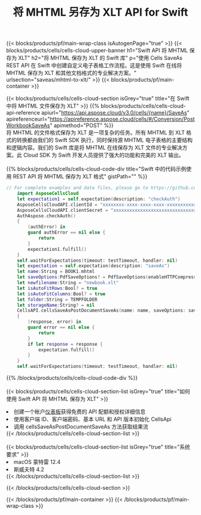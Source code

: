 ﻿---
title: 将 MHTML 另存为 XLT API for Swift
description: 用于 Microsoft Excel 和 OpenOffice Calc 的云 API 和 SDK。将电子表格转换为其他格式文件。
url: /zh/swift/saveas/mhtml-to-xlt/
---
{{< blocks/products/pf/main-wrap-class isAutogenPage="true" >}}
{{< blocks/products/cells/cells-cloud-upper-banner h1="Swift API 将 MHTML 保存为 XLT" h2="将 MHTML 保存为 XLT 的 Swift 库" p="使用 Cells SaveAs REST API 在 Swift 中创建自定义电子表格工作流程。这是使用 Swift 在线将 MHTML 保存为 XLT 和其他文档格式的专业解决方案。" urlsection="saveas/mhtml-to-xlt/" >}}
{{< blocks/products/pf/main-container >}}

{{< blocks/products/cells/cells-cloud-section isGrey="true" title="在 Swift 中将 MHTML 文件保存为 XLT" >}}
{{% blocks/products/cells/cells-cloud-api-reference apiurl="https://api.aspose.cloud/v3.0/cells/{name}/SaveAs" apireferenceurl="https://apireference.aspose.cloud/cells/#/Conversion/PostWorkbookSaveAs" apimethod="POST" %}}
<br/>
将 MHTML 的文件格式保存为 XLT 是一项复杂的任务。所有 MHTML 到 XLT 格式的转换都由我们的 Swift SDK 执行，同时保持源 MHTML 电子表格的主要结构和逻辑内容。我们的 Swift 库是将 MHTML 在线保存为 XLT 文件的专业解决方案。此 Cloud SDK 为 Swift 开发人员提供了强大的功能和完美的 XLT 输出。
<br/>
<br/>
{{% blocks/products/cells/cells-cloud-code-div title="Swift 中的代码示例使用 REST API 将 MHTML 保存为 XLT 格式" gistPath="" %}}
  
```swift
// For complete examples and data files, please go to https://github.com/aspose-cells-cloud/aspose-cells-cloud-swift/
    import AsposeCellsCloud
    let expectation1 = self.expectation(description: "checkAuth")
    AsposeCellsCloudAPI.clientId = "xxxxxxxx-xxxx-xxxx-xxxx-xxxxxxxxxxxx"
    AsposeCellsCloudAPI.clientSecret = "xxxxxxxxxxxxxxxxxxxxxxxxxxxxxxxx"
    AuthAspose.checkAuth()
    {
        (authError) in
        guard authError == nil else {
            return
        }
        expectation1.fulfill()
    }
    self.waitForExpectations(timeout: testTimeout, handler: nil)     
    let expectation = self.expectation(description: "saveAs")
    let name:String = BOOK1.mhtml
    let saveOptions:PdfSaveOptions? = PdfSaveOptions(enableHTTPCompression: nil, saveFormat: "pdf", clearData: nil, cachedFileFolder: nil, validateMergedAreas: nil, refreshChartCache: nil, createDirectory: nil, sortNames: nil, calculateFormula: nil, checkFontCompatibility: nil, onePagePerSheet: true, compliance: nil, defaultFont: nil, printingPageType: nil, imageType: nil, desiredPPI: nil, jpegQuality: nil, securityOptions: nil)
    let newfilename:String = "newbook.xlt"
    let isAutoFitRows:Bool? = true
    let isAutoFitColumns:Bool? = true
    let folder:String = TEMPFOLDER
    let storageName:String? = nil        
    CellsAPI.cellsSaveAsPostDocumentSaveAs(name: name, saveOptions: saveOptions, newfilename: newfilename, isAutoFitRows: isAutoFitRows, isAutoFitColumns: isAutoFitColumns, folder: folder, storageName: storageName)
    {
        (response, error) in
        guard error == nil else {
            return
        }            
        if let response = response {
            expectation.fulfill()
        }
    }
    self.waitForExpectations(timeout: testTimeout, handler: nil)
```
  
{{% /blocks/products/cells/cells-cloud-code-div %}}
<br/>
<br/>
{{< blocks/products/cells/cells-cloud-section-list isGrey="true" title="如何使用 Swift API 将 MHTML 保存为 XLT" >}}
<li>创建一个帐户<a href="https://dashboard.aspose.cloud/">仪表板</a>获得免费的 API 配额和授权详细信息</li>
<li>使用客户端 ID、客户端密码、基本 URL 和 API 版本初始化 CellsApi</li>
<li>调用 cellsSaveAsPostDocumentSaveAs 方法获取结果流</li>
{{< /blocks/products/cells/cells-cloud-section-list >}}
<br/>
<br/>
{{< blocks/products/cells/cells-cloud-section-list isGrey="true" title="系统要求" >}}
<li>macOS 蒙特雷 12.4</li>
<li>斯威夫特 4.2</li>
{{< /blocks/products/cells/cells-cloud-section-list >}}

{{< /blocks/products/cells/cells-cloud-section >}}

{{< /blocks/products/pf/main-container >}}
{{< /blocks/products/pf/main-wrap-class >}}
